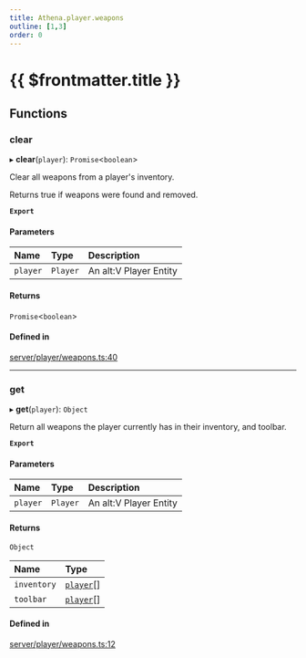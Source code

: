 ```yaml
---
title: Athena.player.weapons
outline: [1,3]
order: 0
---
```


# {{ $frontmatter.title }}


## Functions

### clear

▸ **clear**(`player`): `Promise`<`boolean`\>

Clear all weapons from a player's inventory.

Returns true if weapons were found and removed.

**`Export`**

#### Parameters

| Name | Type | Description |
| :------ | :------ | :------ |
| `player` | `Player` | An alt:V Player Entity |

#### Returns

`Promise`<`boolean`\>

#### Defined in

[server/player/weapons.ts:40](https://github.com/Stuyk/altv-athena/blob/2ba937d/src/core/server/player/weapons.ts#L40)

___

### get

▸ **get**(`player`): `Object`

Return all weapons the player currently has in their inventory, and toolbar.

**`Export`**

#### Parameters

| Name | Type | Description |
| :------ | :------ | :------ |
| `player` | `Player` | An alt:V Player Entity |

#### Returns

`Object`

| Name | Type |
| :------ | :------ |
| `inventory` | [`player`](server_config.md#player)[] |
| `toolbar` | [`player`](server_config.md#player)[] |

#### Defined in

[server/player/weapons.ts:12](https://github.com/Stuyk/altv-athena/blob/2ba937d/src/core/server/player/weapons.ts#L12)
